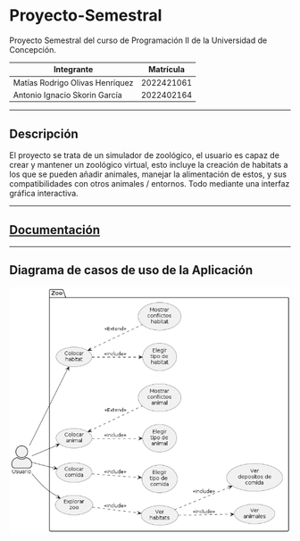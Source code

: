 # Proyecto-Semestral
Proyecto Semestral del curso de Programación II de la Universidad de Concepción.

| Integrante                      | Matrícula  |
|---------------------------------|------------|
| Matías Rodrigo Olivas Henríquez | 2022421061 |
| Antonio Ignacio Skorin García   | 2022402164 |

------------------------------------------------

## Descripción
El proyecto se trata de un simulador de zoológico, el usuario es capaz de crear y mantener un zoológico
virtual, esto incluye la creación de habitats a los que se pueden añadir animales, manejar la alimentación
de estos, y sus compatibilidades con otros animales / entornos. Todo mediante una interfaz gráfica interactiva.

------------------------------------------------

## <a href = "https://molivas2022.github.io/Tarea3/">Documentación</a>

------------------------------------------------

## Diagrama de casos de uso de la Aplicación
![Casos de uso de la aplicación](/UML_Use_Case.png?raw=true?)
